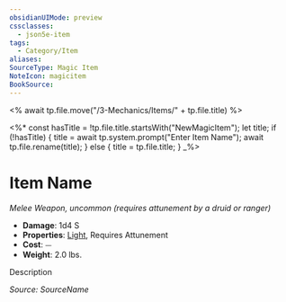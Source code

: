 ```yaml
---
obsidianUIMode: preview
cssclasses:
  - json5e-item
tags:
  - Category/Item
aliases: 
SourceType: Magic Item
NoteIcon: magicitem
BookSource:
---
```


<% await tp.file.move("/3-Mechanics/Items/" + tp.file.title) %>

<%*
const hasTitle = !tp.file.title.startsWith("NewMagicItem");
let title;
if (!hasTitle) {
    title = await tp.system.prompt("Enter Item Name");
    await tp.file.rename(title);
} else {
    title = tp.file.title;
}
_%>


# Item Name
*Melee Weapon, uncommon (requires attunement by a druid or ranger)*  

- **Damage**: 1d4 S
- **Properties**: [Light](/2-Mechanics/CLI/rules/item-properties.md#Light), Requires Attunement
- **Cost**: ⏤
- **Weight**: 2.0 lbs.

Description

*Source: SourceName*